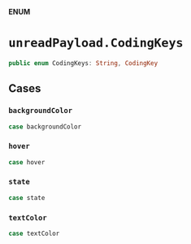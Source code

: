 **ENUM**

# `unreadPayload.CodingKeys`

```swift
public enum CodingKeys: String, CodingKey
```

## Cases
### `backgroundColor`

```swift
case backgroundColor
```

### `hover`

```swift
case hover
```

### `state`

```swift
case state
```

### `textColor`

```swift
case textColor
```
